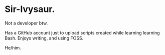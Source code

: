 # Sir-Ivysaur.

Not a developer btw.

Has a GitHub account just to upload scripts created while learning learning Bash.
Enjoys writing, and using FOSS.

He/him.
